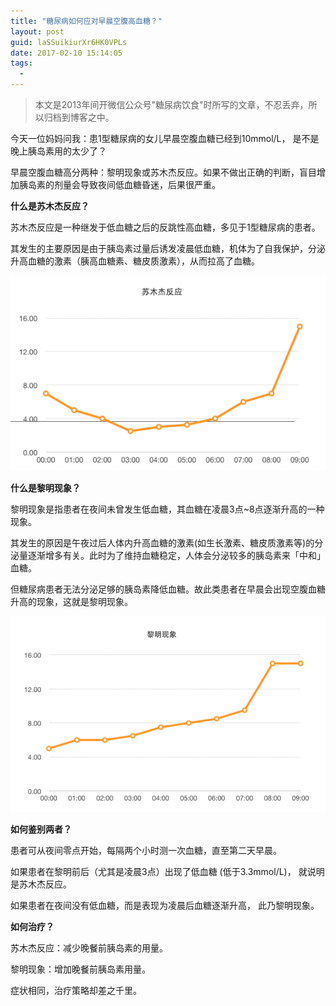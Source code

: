 ```yaml
---
title: "糖尿病如何应对早晨空腹高血糖？"
layout: post
guid: laSSuikiurXr6HK0VPLs
date: 2017-02-10 15:14:05
tags:
  - 
---
```


> 本文是2013年间开微信公众号"糖尿病饮食"时所写的文章，不忍丢弃，所以归档到博客之中。

今天一位妈妈问我：患1型糖尿病的女儿早晨空腹血糖已经到10mmol/L， 是不是晚上胰岛素用的太少了？

早晨空腹血糖高分两种：黎明现象或苏木杰反应。如果不做出正确的判断，盲目增加胰岛素的剂量会导致夜间低血糖昏迷，后果很严重。

**什么是苏木杰反应？**

苏木杰反应是一种继发于低血糖之后的反跳性高血糖，多见于1型糖尿病的患者。

其发生的主要原因是由于胰岛素过量后诱发凌晨低血糖，机体为了自我保护，分泌升高血糖的激素（胰高血糖素、糖皮质激素），从而拉高了血糖。


![](/media/files/2017-02-10-Somogyi-1.png)

**什么是黎明现象？**

黎明现象是指患者在夜间未曾发生低血糖，其血糖在凌晨3点~8点逐渐升高的一种现象。

其发生的原因是午夜过后人体内升高血糖的激素(如生长激素、糖皮质激素等)的分泌量逐渐增多有关。此时为了维持血糖稳定，人体会分泌较多的胰岛素来「中和」血糖。

但糖尿病患者无法分泌足够的胰岛素降低血糖。故此类患者在早晨会出现空腹血糖升高的现象，这就是黎明现象。


![](/media/files/2017-02-10-Somogyi-2.png)


**如何鉴别两者？**

患者可从夜间零点开始，每隔两个小时测一次血糖，直至第二天早晨。

如果患者在黎明前后（尤其是凌晨3点）出现了低血糖 (低于3.3mmol/L)， 就说明是苏木杰反应。

如果患者在夜间没有低血糖，而是表现为凌晨后血糖逐渐升高， 此乃黎明现象。


**如何治疗？**

苏木杰反应：减少晚餐前胰岛素的用量。

黎明现象：增加晚餐前胰岛素用量。

症状相同，治疗策略却差之千里。
